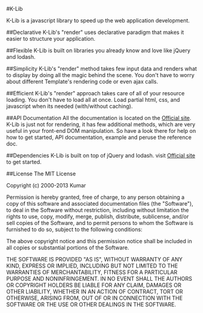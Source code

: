 #K-Lib

K-Lib is a javascript library to speed up the web application development.

##Declarative
K-Lib's "render" uses declarative paradigm that makes it easier to structure your application.

##Flexible
K-Lib is built on libraries you already know and love like jQuery and lodash.

##Simplicity
K-Lib's "render" method takes few input data and renders what to display by doing all the magic behind the scene. You don't have to worry about different Template's rendering code or even ajax calls.

##Efficient
K-Lib's "render" approach takes care of all of your resource loading. You don't have to load all at once. Load partial html, css, and javascript when its needed (with/without caching).


##API Documentation
All the documentation is located on the [Official site](http://k-lib.info/ "K-Lib Official Site"). K-Lib is just not for rendering, it has few additional methods, which are very useful in your front-end DOM manipulation. So have a look there for help on how to get started, API documentation, example and peruse the reference doc.
 
##Dependencies
K-Lib is built on top of jQuery and lodash. visit [Official site](http://k-lib.info/ "K-Lib Official Site") to get started.

##License
The MIT License

Copyright (c) 2000-2013 Kumar

Permission is hereby granted, free of charge, to any person
obtaining a copy of this software and associated documentation
files (the "Software"), to deal in the Software without
restriction, including without limitation the rights to use,
copy, modify, merge, publish, distribute, sublicense, and/or sell
copies of the Software, and to permit persons to whom the
Software is furnished to do so, subject to the following
conditions:

The above copyright notice and this permission notice shall be
included in all copies or substantial portions of the Software.

THE SOFTWARE IS PROVIDED "AS IS", WITHOUT WARRANTY OF ANY KIND,
EXPRESS OR IMPLIED, INCLUDING BUT NOT LIMITED TO THE WARRANTIES
OF MERCHANTABILITY, FITNESS FOR A PARTICULAR PURPOSE AND
NONINFRINGEMENT. IN NO EVENT SHALL THE AUTHORS OR COPYRIGHT
HOLDERS BE LIABLE FOR ANY CLAIM, DAMAGES OR OTHER LIABILITY,
WHETHER IN AN ACTION OF CONTRACT, TORT OR OTHERWISE, ARISING
FROM, OUT OF OR IN CONNECTION WITH THE SOFTWARE OR THE USE OR
OTHER DEALINGS IN THE SOFTWARE.